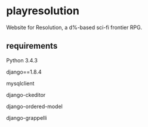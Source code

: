 # playresolution
Website for Resolution, a d%-based sci-fi frontier RPG. 
## requirements
Python 3.4.3

django==1.8.4

mysqlclient

django-ckeditor

django-ordered-model

django-grappelli